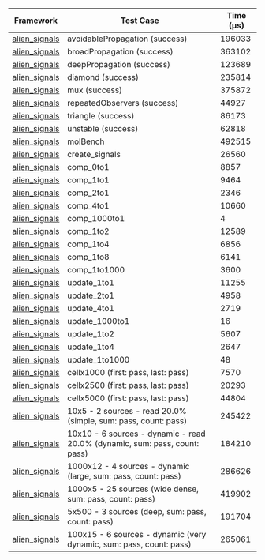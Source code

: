 | Framework | Test Case | Time (μs) |
| --- | --- | --- |
| [alien_signals](https://github.com/medz/alien-signals-dart) | avoidablePropagation (success) | 196033 |
| [alien_signals](https://github.com/medz/alien-signals-dart) | broadPropagation (success) | 363102 |
| [alien_signals](https://github.com/medz/alien-signals-dart) | deepPropagation (success) | 123689 |
| [alien_signals](https://github.com/medz/alien-signals-dart) | diamond (success) | 235814 |
| [alien_signals](https://github.com/medz/alien-signals-dart) | mux (success) | 375872 |
| [alien_signals](https://github.com/medz/alien-signals-dart) | repeatedObservers (success) | 44927 |
| [alien_signals](https://github.com/medz/alien-signals-dart) | triangle (success) | 86173 |
| [alien_signals](https://github.com/medz/alien-signals-dart) | unstable (success) | 62818 |
| [alien_signals](https://github.com/medz/alien-signals-dart) | molBench | 492515 |
| [alien_signals](https://github.com/medz/alien-signals-dart) | create_signals | 26560 |
| [alien_signals](https://github.com/medz/alien-signals-dart) | comp_0to1 | 8857 |
| [alien_signals](https://github.com/medz/alien-signals-dart) | comp_1to1 | 9464 |
| [alien_signals](https://github.com/medz/alien-signals-dart) | comp_2to1 | 2346 |
| [alien_signals](https://github.com/medz/alien-signals-dart) | comp_4to1 | 10660 |
| [alien_signals](https://github.com/medz/alien-signals-dart) | comp_1000to1 | 4 |
| [alien_signals](https://github.com/medz/alien-signals-dart) | comp_1to2 | 12589 |
| [alien_signals](https://github.com/medz/alien-signals-dart) | comp_1to4 | 6856 |
| [alien_signals](https://github.com/medz/alien-signals-dart) | comp_1to8 | 6141 |
| [alien_signals](https://github.com/medz/alien-signals-dart) | comp_1to1000 | 3600 |
| [alien_signals](https://github.com/medz/alien-signals-dart) | update_1to1 | 11255 |
| [alien_signals](https://github.com/medz/alien-signals-dart) | update_2to1 | 4958 |
| [alien_signals](https://github.com/medz/alien-signals-dart) | update_4to1 | 2719 |
| [alien_signals](https://github.com/medz/alien-signals-dart) | update_1000to1 | 16 |
| [alien_signals](https://github.com/medz/alien-signals-dart) | update_1to2 | 5607 |
| [alien_signals](https://github.com/medz/alien-signals-dart) | update_1to4 | 2647 |
| [alien_signals](https://github.com/medz/alien-signals-dart) | update_1to1000 | 48 |
| [alien_signals](https://github.com/medz/alien-signals-dart) | cellx1000 (first: pass, last: pass) | 7570 |
| [alien_signals](https://github.com/medz/alien-signals-dart) | cellx2500 (first: pass, last: pass) | 20293 |
| [alien_signals](https://github.com/medz/alien-signals-dart) | cellx5000 (first: pass, last: pass) | 44804 |
| [alien_signals](https://github.com/medz/alien-signals-dart) | 10x5 - 2 sources - read 20.0% (simple, sum: pass, count: pass) | 245422 |
| [alien_signals](https://github.com/medz/alien-signals-dart) | 10x10 - 6 sources - dynamic - read 20.0% (dynamic, sum: pass, count: pass) | 184210 |
| [alien_signals](https://github.com/medz/alien-signals-dart) | 1000x12 - 4 sources - dynamic (large, sum: pass, count: pass) | 286626 |
| [alien_signals](https://github.com/medz/alien-signals-dart) | 1000x5 - 25 sources (wide dense, sum: pass, count: pass) | 419902 |
| [alien_signals](https://github.com/medz/alien-signals-dart) | 5x500 - 3 sources (deep, sum: pass, count: pass) | 191704 |
| [alien_signals](https://github.com/medz/alien-signals-dart) | 100x15 - 6 sources - dynamic (very dynamic, sum: pass, count: pass) | 265061 |
